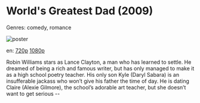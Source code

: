 # World's Greatest Dad (2009)

Genres: comedy, romance

![poster](http://image.tmdb.org/t/p/w500/xFzoZNBnf1mEGZjSg8arHR92SaB.jpg)

en:
  [720p](magnet:?xt=urn:btih:70BE0DBA0836C39046947D47C506BACA24947783&tr=udp://glotorrents.pw:6969/announce&tr=udp://tracker.opentrackr.org:1337/announce&tr=udp://torrent.gresille.org:80/announce&tr=udp://tracker.openbittorrent.com:80&tr=udp://tracker.coppersurfer.tk:6969&tr=udp://tracker.leechers-paradise.org:6969&tr=udp://p4p.arenabg.ch:1337&tr=udp://tracker.internetwarriors.net:1337)
  [1080p](magnet:?xt=urn:btih:BFEC634AEBFC2726D0DF9DDB6B93E16A297EB4BE&tr=udp://glotorrents.pw:6969/announce&tr=udp://tracker.opentrackr.org:1337/announce&tr=udp://torrent.gresille.org:80/announce&tr=udp://tracker.openbittorrent.com:80&tr=udp://tracker.coppersurfer.tk:6969&tr=udp://tracker.leechers-paradise.org:6969&tr=udp://p4p.arenabg.ch:1337&tr=udp://tracker.internetwarriors.net:1337)
  


Robin Williams stars as Lance Clayton, a man who has learned to settle. He dreamed of being a rich and famous writer, but has only managed to make it as a high school poetry teacher. His only son Kyle (Daryl Sabara) is an insufferable jackass who won’t give his father the time of day. He is dating Claire (Alexie Gilmore), the school’s adorable art teacher, but she doesn’t want to get serious --